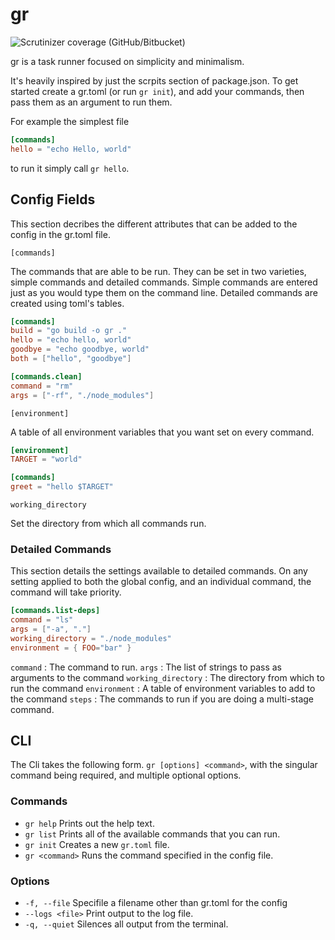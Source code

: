 # gr
![Scrutinizer coverage (GitHub/Bitbucket)](https://img.shields.io/scrutinizer/coverage/g/alexstory/gr)


gr is a task runner focused on simplicity and minimalism.

It's heavily inspired by just the scrpits section of package.json. To get started create a gr.toml (or run `gr init`), and add your commands, then pass them as an argument to run them.

For example the simplest file

```toml
[commands]
hello = "echo Hello, world"
```

to run it simply call `gr hello`.

## Config Fields

This section decribes the different attributes that can be added to the config in the gr.toml file.

`[commands]`

The commands that are able to be run. They can be set in two varieties, simple commands and detailed commands. Simple commands are entered just as you would type them on the command line. Detailed commands are created using toml's tables.

```toml
[commands]
build = "go build -o gr ."
hello = "echo hello, world"
goodbye = "echo goodbye, world"
both = ["hello", "goodbye"]

[commands.clean]
command = "rm"
args = ["-rf", "./node_modules"]
```

`[environment]`

A table of all environment variables that you want set on every command.

```toml
[environment]
TARGET = "world"

[commands]
greet = "hello $TARGET"
```

`working_directory`

Set the directory from which all commands run.

### Detailed Commands

This section details the settings available to detailed commands. On any setting applied to both the global config, and an individual command, the command will take priority.

```toml
[commands.list-deps]
command = "ls"
args = ["-a", "."]
working_directory = "./node_modules"
environment = { FOO="bar" }
```

`command` : The command to run.
`args` : The list of strings to pass as arguments to the command
`working_directory` : The directory from which to run the command
`environment` : A table of environment variables to add to the command
`steps` : The commands to run if you are doing a multi-stage command.

## CLI

The Cli takes the following form. `gr [options] <command>`, with the singular command being required, and multiple optional options.

### Commands

- `gr help` Prints out the help text.
- `gr list` Prints all of the available commands that you can run.
- `gr init` Creates a new `gr.toml` file.
- `gr <command>` Runs the command specified in the config file.

### Options

- `-f, --file` Specifile a filename other than gr.toml for the config
- `--logs <file>` Print output to the log file.
- `-q, --quiet` Silences all output from the terminal.
